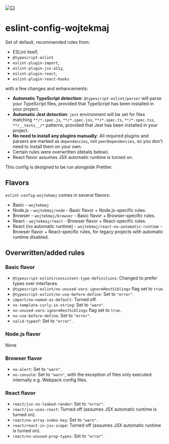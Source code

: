 [![CI](https://github.com/wojtekmaj/eslint-config-wojtekmaj/workflows/CI/badge.svg)](https://github.com/wojtekmaj/eslint-config-wojtekmaj/actions)

# eslint-config-wojtekmaj

Set of default, recommended rules from:

- ESLint itself,
- `@typescript-eslint`
- `eslint-plugin-import`,
- `eslint-plugin-jsx-a11y`,
- `eslint-plugin-react`,
- `eslint-plugin-react-hooks`

with a few changes and enhancements:

- **Automatic TypeScript detection**: `@typescript-eslint/parser` will parse your TypeScript files, provided that TypeScript has been installed in your project.
- **Automatic Jest detection**: `jest` environment will be set for files matching `**/*.spec.js`, `**/*.spec.jsx`, `**/*.spec.ts`, `**/*.spec.tsx`, `**/__tests__/*` patterns, provided that Jest has been installed in your project.
- **No need to install any plugins manually**: All required plugins and parsers are marked as `dependencies`, not `peerDependencies`, so you don't need to install them on your own.
- Certain rules were overwritten (details below).
- React flavor assumes JSX automatic runtime is turned on.

This config is designed to be run alongside Prettier.

## Flavors

`eslint-config-wojtekmaj` comes in several flavors:

- Basic - `wojtekmaj`
- Node.js - `wojtekmaj/node` - Basic flavor + Node.js-specific rules.
- Browser - `wojtekmaj/browser` - Basic flavor + Browser-specific rules.
- React - `wojtekmaj/react` - Browser flavor + React-specific rules.
- React (no automatic runtime) - `wojtekmaj/react-no-automatic-runtime` - Browser flavor + React-specific rules, for legacy projects with automatic runtime disabled.

## Overwritten/added rules

### Basic flavor

- `@typescript-eslint/consistent-type-definitions`: Changed to prefer types over interfaces.
- `@typescript-eslint/no-unused-vars`: `ignoreRestSiblings` flag set to `true`.
- `@typescript-eslint/no-use-before-define`: Set to `"error"`.
- `import/no-named-as-default`: Turned off.
- `no-template-curly-in-string`: Set to `"warn"`.
- `no-unused-vars`: `ignoreRestSiblings` flag set to `true`.
- `no-use-before-define`: Set to `"error"`.
- `valid-typeof`: Set to `"error"`.

### Node.js flavor

None

### Browser flavor

- `no-alert`: Set to `"warn"`.
- `no-console`: Set to `"warn"`, with the exception of files only executed internally e.g. Webpack config files.

### React flavor

- `react/jsx-no-leaked-render`: Set to `"error"`.
- `react/jsx-uses-react`: Turned off (assumes JSX automatic runtime is turned on).
- `react/no-array-index-key`: Set to `"warn"`.
- `react/react-in-jsx-scope`: Turned off (assumes JSX automatic runtime is turned on).
- `react/no-unused-prop-types`: Set to `"error"`.
